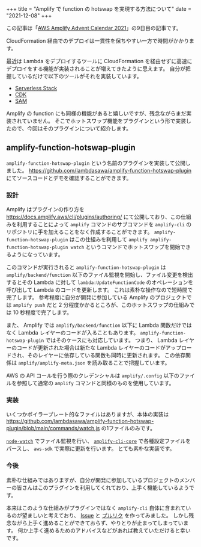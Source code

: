 +++
title = "Amplify で function の hotswap を実現する方法について"
date = "2021-12-08"
+++

この記事は「[AWS Amplify Advent Calendar 2021](https://qiita.com/advent-calendar/2021/amplify)」の9日目の記事です。

CloudFormation 経由でのデプロイは一貫性を保ちやすい一方で時間がかかります。

最近は Lambda をデプロイするツールに CloudFormation を経由せずに高速にデプロイをする機能が実装されることが増えてきたように思えます。
自分が把握しているだけで以下のツールがそれを実装しています。

- [Serverless Stack](https://dev.classmethod.jp/articles/serverless-stack/)
- [CDK](https://aws.amazon.com/jp/about-aws/whats-new/2021/10/aws-cdk-releases-hotswap-rollback-control/)
- [SAM](https://aws.amazon.com/jp/blogs/news/aws-sam-accelerate/)

Amplify の function にも同様の機能があると嬉しいですが、残念ながらまだ実装されていません。
そこでホットスワップ機能をプラグインという形で実装したので、今回はそのプラグインについて紹介します。

## amplify-function-hotswap-plugin

`amplify-function-hotswap-plugin` という名前のプラグインを実装して公開しました。
<https://github.com/lambdasawa/amplify-function-hotswap-plugin> にてソースコードとデモを確認することができます。

### 設計

Amplify はプラグインの作り方を <https://docs.amplify.aws/cli/plugins/authoring/> にて公開しており、この仕組みを利用することによって `amplify` コマンドのサブコマンドを `amplify-cli` のリポジトリに手を加えることをなく作成することができます。
`amplify-function-hotswap-plugin` はこの仕組みを利用して `amplify amplify-function-hotswap-plugin watch` というコマンドでホットスワップを開始できるようになっています。

このコマンドが実行されると `amplify-function-hotswap-plugin` は `amplify/backend/function` 以下のファイル監視を開始し、ファイル変更を検出するとその Lambda に対して `lambda:UpdateFunctionCode` のオペレーションを呼び出して Lambda のコードを更新します。
これは素朴な操作なので短時間で完了します。
参考程度に自分が開発に参加している Amplify のプロジェクトでは `amplify push` だと 2 分程度かかるところが、このホットスワップの仕組みでは 10 秒程度で完了します。

また、 Amplify では `amplify/backend/function` 以下に Lambda 関数だけではなく Lambda レイヤーのコードが入ることもあります。
`amplify-function-hotswap-plugin` ではそのケースにも対応しています。
つまり、 Lambda レイヤーのコードが更新された場合は新たな Lambda レイヤーのコードがアップロードされ、そのレイヤーに依存している関数も同時に更新されます。
この依存関係は `amplify/amplify-meta.json` を読み取ることで把握しています。

AWS の API コールを行う際のクレデンシャルは `amplify/.config` 以下のファイルを参照して通常の `amplify` コマンドと同様のものを使用しています。

### 実装

いくつかボイラープレート的なファイルはありますが、本体の実装は <https://github.com/lambdasawa/amplify-function-hotswap-plugin/blob/main/commands/watch.js> の1ファイルのみです。

[`node-watch`](https://www.npmjs.com/package/node-watch) でファイル監視を行い、  [`amplify-cli-core`](https://www.npmjs.com/package/amplify-cli-core) で各種設定ファイルをパースし、 `aws-sdk` で実際に更新を行います。
とても素朴な実装です。

### 今後

素朴な仕組みではありますが、自分が開発に参加しているプロジェクトのメンバーの皆さんはこのプラグインを利用してくれており、上手く機能しているようです。

本来はこのような仕組みがプラグインではなく `amplify-cli` 自体に含まれているのが望ましいと考えており、  [Issue](https://github.com/aws-amplify/amplify-cli/issues/8642) と [プルリク](https://github.com/aws-amplify/amplify-cli/pull/8686) を作ってみました。
しかし残念ながら上手く進めることができておらず、やりとりが止まってしまっています。
何か上手く進めるためのアドバイスなどがあれば教えていただけると幸いです。
